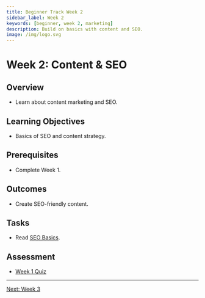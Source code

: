 ```yaml
---
title: Beginner Track Week 2
sidebar_label: Week 2
keywords: [beginner, week 2, marketing]
description: Build on basics with content and SEO.
image: /img/logo.svg
---
```


# Week 2: Content & SEO

## Overview
- Learn about content marketing and SEO.

## Learning Objectives
- Basics of SEO and content strategy.

## Prerequisites
- Complete Week 1.

## Outcomes
- Create SEO-friendly content.

## Tasks
- Read [SEO Basics](../modules/content-seo/seo-basics.md).

## Assessment
- [Week 1 Quiz](../quizzes/week1-quiz.md)

---

[Next: Week 3](../tracks/intermediate-week3.md)
